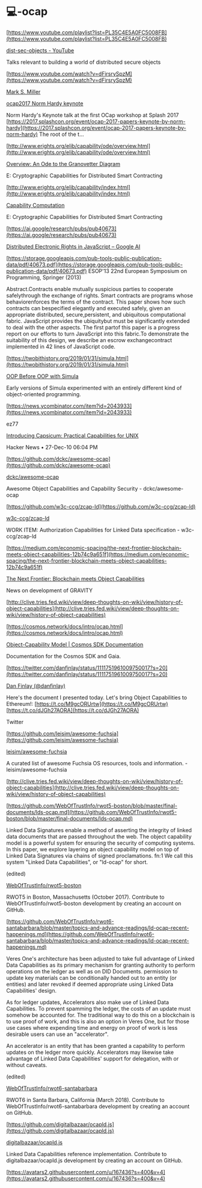 # 💻-ocap




[https://www.youtube.com/playlist?list=PL35C4E5A0FC5008FB](https://www.youtube.com/playlist?list=PL35C4E5A0FC5008FB)

[dist-sec-objects - YouTube](https://www.youtube.com/playlist?list=PL35C4E5A0FC5008FB)

Talks relevant to building a world of distributed secure objects

[https://www.youtube.com/watch?v=dFirsrySpzM](https://www.youtube.com/watch?v=dFirsrySpzM)

[Mark S. Miller](https://www.youtube.com/user/erightsgmailcom)

[ocap2017 Norm Hardy keynote](https://www.youtube.com/watch?v=dFirsrySpzM)

Norm Hardy's Keynote talk at the first OCap workshop at Splash 2017 [https://2017.splashcon.org/event/ocap-2017-papers-keynote-by-norm-hardy](https://2017.splashcon.org/event/ocap-2017-papers-keynote-by-norm-hardy) The root of the t...

[http://www.erights.org/elib/capability/ode/overview.html](http://www.erights.org/elib/capability/ode/overview.html)

[Overview: An Ode to the Granovetter Diagram](http://www.erights.org/elib/capability/ode/overview.html)

E: Cryptographic Capabilities for Distributed Smart Contracting

[http://www.erights.org/elib/capability/index.html](http://www.erights.org/elib/capability/index.html)

[Capability Computation](http://www.erights.org/elib/capability/index.html)

E: Cryptographic Capabilities for Distributed Smart Contracting

[https://ai.google/research/pubs/pub40673](https://ai.google/research/pubs/pub40673)

[Distributed Electronic Rights in JavaScript – Google AI](https://ai.google/research/pubs/pub40673)

[https://storage.googleapis.com/pub-tools-public-publication-data/pdf/40673.pdf](https://storage.googleapis.com/pub-tools-public-publication-data/pdf/40673.pdf) ESOP'13 22nd European Symposium on Programming, Springer (2013)

Abstract.Contracts enable mutually suspicious parties to cooperate safelythrough the exchange of rights. Smart contracts are programs whose behaviorenforces the terms of the contract. This paper shows how such contracts can bespecified elegantly and executed safely, given an appropriate distributed, secure,persistent, and ubiquitous computational fabric. JavaScript provides the ubiquitybut must be significantly extended to deal with the other aspects. The first partof this paper is a progress report on our efforts to turn JavaScript into this fabric.To demonstrate the suitability of this design, we describe an escrow exchangecontract implemented in 42 lines of JavaScript code.

[https://twobithistory.org/2019/01/31/simula.html](https://twobithistory.org/2019/01/31/simula.html)

[OOP Before OOP with Simula](https://twobithistory.org/2019/01/31/simula.html)

Early versions of Simula experimented with an entirely different kind of object-oriented programming.

[https://news.ycombinator.com/item?id=2043933](https://news.ycombinator.com/item?id=2043933)

ez77

[Introducing Capsicum: Practical Capabilities for UNIX](https://news.ycombinator.com/item?id=2043933)

Hacker News • 27-Dec-10 06:04 PM



[https://github.com/dckc/awesome-ocap](https://github.com/dckc/awesome-ocap)

[dckc/awesome-ocap](https://github.com/dckc/awesome-ocap)

Awesome Object Capabilities and Capability Security - dckc/awesome-ocap

[https://github.com/w3c-ccg/zcap-ld](https://github.com/w3c-ccg/zcap-ld)

[w3c-ccg/zcap-ld](https://github.com/w3c-ccg/zcap-ld)

WORK ITEM: Authorization Capabilities for Linked Data specification - w3c-ccg/zcap-ld

[https://medium.com/economic-spacing/the-next-frontier-blockchain-meets-object-capabilities-12b74c9a651f](https://medium.com/economic-spacing/the-next-frontier-blockchain-meets-object-capabilities-12b74c9a651f)

[The Next Frontier: Blockchain meets Object Capabilities](https://medium.com/economic-spacing/the-next-frontier-blockchain-meets-object-capabilities-12b74c9a651f)

News on development of GRAVITY



[http://clive.tries.fed.wiki/view/deep-thoughts-on-wiki/view/history-of-object-capabilities](http://clive.tries.fed.wiki/view/deep-thoughts-on-wiki/view/history-of-object-capabilities)



[https://cosmos.network/docs/intro/ocap.html](https://cosmos.network/docs/intro/ocap.html)

[Object-Capability Model | Cosmos SDK Documentation](https://cosmos.network/docs/intro/ocap.html)

Documentation for the Cosmos SDK and Gaia.



[https://twitter.com/danfinlay/status/1111751961009750017?s=20](https://twitter.com/danfinlay/status/1111751961009750017?s=20)

[Dan Finlay (@danfinlay)](https://twitter.com/danfinlay)

Here's the document I presented today. Let's bring Object Capabilities to Ethereum!: [https://t.co/M9gcORUrtw](https://t.co/M9gcORUrtw) [https://t.co/dJGh27AORA](https://t.co/dJGh27AORA)

Twitter



[https://github.com/leisim/awesome-fuchsia](https://github.com/leisim/awesome-fuchsia)

[leisim/awesome-fuchsia](https://github.com/leisim/awesome-fuchsia)

A curated list of awesome Fuchsia OS resources, tools and information. - leisim/awesome-fuchsia

[http://clive.tries.fed.wiki/view/deep-thoughts-on-wiki/view/history-of-object-capabilities](http://clive.tries.fed.wiki/view/deep-thoughts-on-wiki/view/history-of-object-capabilities)



[https://github.com/WebOfTrustInfo/rwot5-boston/blob/master/final-documents/lds-ocap.md](https://github.com/WebOfTrustInfo/rwot5-boston/blob/master/final-documents/lds-ocap.md)

Linked Data Signatures enable a method of asserting the integrity of linked data documents that are passed throughout the web. The object capability model is a powerful system for ensuring the security of computing systems. In this paper, we explore layering an object capability model on top of Linked Data Signatures via chains of signed proclamations. fn:1 We call this system "Linked Data Capabilities", or "ld-ocap" for short.

(edited)

[WebOfTrustInfo/rwot5-boston](https://github.com/WebOfTrustInfo/rwot5-boston/blob/master/final-documents/lds-ocap.md)

RWOT5 in Boston, Massachusetts (October 2017). Contribute to WebOfTrustInfo/rwot5-boston development by creating an account on GitHub.

[https://github.com/WebOfTrustInfo/rwot6-santabarbara/blob/master/topics-and-advance-readings/ld-ocap-recent-happenings.md](https://github.com/WebOfTrustInfo/rwot6-santabarbara/blob/master/topics-and-advance-readings/ld-ocap-recent-happenings.md)

Veres One's architecture has been adjusted to take full advantage of Linked Data Capabilities as its primary mechanism for granting authority to perform operations on the ledger as well as on DID Documents. permission to update key materials can be conditionally handed out to an entity (or entities) and later revoked if deemed appropriate using Linked Data Capabilities' design.

>

As for ledger updates, Accelerators also make use of Linked Data Capabilities. To prevent spamming the ledger, the costs of an update must somehow be accounted for. The traditional way to do this on a blockchain is to use proof of work, and this is also an option in Veres One, but for those use cases where expending time and energy on proof of work is less desirable users can use an "accelerator".

>

An accelerator is an entity that has been granted a capability to perform updates on the ledger more quickly. Accelerators may likewise take advantage of Linked Data Capabilities' support for delegation, with or without caveats.

(edited)

[WebOfTrustInfo/rwot6-santabarbara](https://github.com/WebOfTrustInfo/rwot6-santabarbara/blob/master/topics-and-advance-readings/ld-ocap-recent-happenings.md)

RWOT6 in Santa Barbara, California (March 2018). Contribute to WebOfTrustInfo/rwot6-santabarbara development by creating an account on GitHub.

[https://github.com/digitalbazaar/ocapld.js](https://github.com/digitalbazaar/ocapld.js)

[digitalbazaar/ocapld.js](https://github.com/digitalbazaar/ocapld.js)

Linked Data Capabilities reference implementation. Contribute to digitalbazaar/ocapld.js development by creating an account on GitHub.

[https://avatars2.githubusercontent.com/u/167436?s=400&v=4](https://avatars2.githubusercontent.com/u/167436?s=400&v=4)